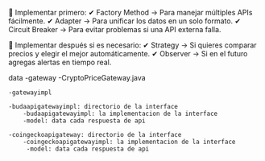 


🔹 Implementar primero:
✔ Factory Method → Para manejar múltiples APIs fácilmente.
✔ Adapter → Para unificar los datos en un solo formato.
✔ Circuit Breaker → Para evitar problemas si una API externa falla.

🔹 Implementar después si es necesario:
✔ Strategy → Si quieres comparar precios y elegir el mejor automáticamente.
✔ Observer → Si en el futuro agregas alertas en tiempo real.






data
    -gateway 
        -CryptoPriceGateway.java

    -gatewayimpl

    -budaapigatewayimpl: directorio de la interface 
        -budaapigatewayimpl: la implementacion de la interface
        -model: data cada respuesta de api

    -coingeckoapigateway: directorio de la interface 
        -coingeckoapigatewayimpl: la implementacion de la interface
         -model: data cada respuesta de api


